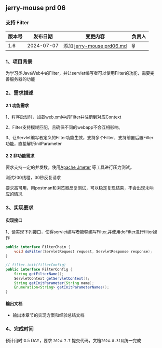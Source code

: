 ## jerry-mouse prd 06

### 支持 Filter

| 版本号 | 发布日期       | 变更内容                                  | 负责人 |
|-----|------------|---------------------------------------|-----|
| 1.6 | 2024-07-07 | 添加 [jerry-mouse prd06.md](./prd06.md) | ljl |

### 1、项目背景
为学习类JavaWeb中的Filter，并让servlet编写者可以使用Filter的功能，需要完善服务器的功能

### 2、需求描述
#### 2.1 功能需求

1、程序启动时，加载web.xml中的Filter并注册到对应Context

2、Filter支持模糊匹配，且确保不同的webapp不会互相影响。

3、让Servlet编写者定义的Filter功能生效，支持多个Filter，支持前置后置Filter功能，直接解析InitParameter


#### 2.2 非功能需求

要求支持一定的并发数。使用[Apache Jmeter](https://jmeter.apache.org/download_jmeter.cgi) 等工具进行压力测试。

测试200线程，30秒反复请求

要求高可用，用postman和浏览器反复测试，可以稳定复现结果，不会出现未响应的情况

### 3、实现要求
#### 实现接口

1、请实现下列接口，使得servlet编写者能够编写Filter,并使用doFilter进行filter操作
```java
public interface FilterChain {
    void doFilter(ServletRequest request, ServletResponse response);
}

// filter.init(filterConfig)
public interface FilterConfig {
    String getFilterName();
    ServletContext getServletContext();
    String getInitParameter(String name);
    Enumeration<String> getInitParameterNames();
}
```
#### 输出文档
- 输出本章节的实现方案和经验总结文档

### 4、完成时间
预计用时 0.5 DAY，要求 `2024.7.7` 提交代码，文档`2024.8.31前`统一完成
